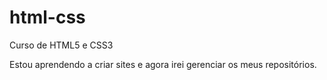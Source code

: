 # html-css
Curso de HTML5 e CSS3

Estou aprendendo a criar sites e agora irei gerenciar os meus repositórios.
